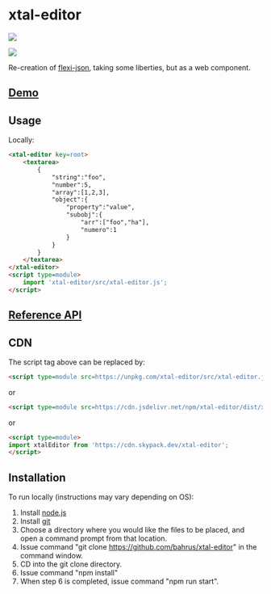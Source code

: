 # xtal-editor

<a href="https://nodei.co/npm/xtal-editor/"><img src="https://nodei.co/npm/xtal-editor.png"></a>

<img src="https://badgen.net/bundlephobia/minzip/xtal-editor">

Re-creation of [flexi-json](http://www.daviddurman.com/flexi-json-editor/jsoneditor.html), taking some liberties, but as a web component.

## [Demo](https://codepen.io/bahrus/pen/eYgxzor)
## Usage

Locally:

```html
<xtal-editor key=root>
    <textarea>
        {
            "string":"foo",
            "number":5,
            "array":[1,2,3],
            "object":{
                "property":"value",
                "subobj":{
                    "arr":["foo","ha"],
                    "numero":1
                }
            }
        }
    </textarea>
</xtal-editor>
<script type=module>
    import 'xtal-editor/src/xtal-editor.js';
</script>
```

## [Reference API](https://bahrus.github.io/wc-info/cdn-base.html?npmPackage=xtal-editor@0.0.44)

## CDN

The script tag above can be replaced by:

```html
<script type=module src=https://unpkg.com/xtal-editor/src/xtal-editor.js?module></script>
```

or 

```html
<script type=module src=https://cdn.jsdelivr.net/npm/xtal-editor/dist/xtal-editor.js></script>
```

or

```html
<script type=module>
import xtalEditor from 'https://cdn.skypack.dev/xtal-editor';
</script>
```

## Installation

To run locally (instructions may vary depending on OS):

1.  Install [node.js](https://nodejs.org/)
2.  Install [git](https://git-scm.com/book/en/v2/Getting-Started-Installing-Git)
3.  Choose a directory where you would like the files to be placed, and open a command prompt from that location.
4.  Issue command "git clone https://github.com/bahrus/xtal-editor" in the command window.
5.  CD into the git clone directory.
6.  Issue command "npm install"
7.  When step 6 is completed, issue command "npm run start".


